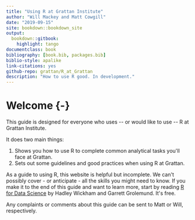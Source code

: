 ```yaml
--- 
title: "Using R at Grattan Institute"
author: "Will Mackey and Matt Cowgill"
date: "2019-09-15"
site: bookdown::bookdown_site
output: 
  bookdown::gitbook:
    highlight: tango
documentclass: book
bibliography: [book.bib, packages.bib]
biblio-style: apalike
link-citations: yes
github-repo: grattan/R_at_Grattan
description: "How to use R good. In development."
---
```


# Welcome {-}

This guide is designed for everyone who uses -- or would like to use -- R at Grattan Institute. 

It does two main things:

1. Shows you how to use R to complete common analytical tasks you'll face at Grattan.
2. Sets out some guidelines and good practices when using R at Grattan.

As a guide to using R, this website is helpful but incomplete. We can't possibly cover - or anticipate - all the skills you might need to know. If you make it to the end of this guide and want to learn more, start by reading [R for Data Science](https://r4ds.had.co.nz) by Hadley Wickham and Garrett Grolemund. It's free.

Any complaints or comments about this guide can be sent to Matt or Will, respectively. 
